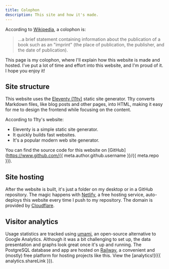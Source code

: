 ```yaml
---
title: Colophon
description: This site and how it's made.
---
```


According to [Wikipedia](<https://en.wikipedia.org/wiki/Colophon_(publishing)>), a colophon is:

> ...a brief statement containing information about the publication of a book such as an "imprint" (the place of publication, the publisher, and the date of publication).

This page is my colophon, where I'll explain how this website is made and hosted. I've put a lot of time and effort into this website, and I'm proud of it. I hope you enjoy it!

## Site structure

This website uses the [Eleventy (11ty)](https://www.11ty.dev/) static site generator. 11ty converts Markdown files, like blog posts and other pages, into HTML, making it easy for me to design the frontend while focusing on the content.

According to 11ty's website:

- Eleventy is a simple static site generator.
- It quickly builds fast websites.
- It's a popular modern web site generator.

You can find the source code for this website on [GitHub](https://www.github.com/{{ meta.author.github.username }}/{{ meta.repo }}).

## Site hosting

After the website is built, it's just a folder on my desktop or in a GitHub repository. The magic happens with [Netlify](https://www.netlify.com/), a free hosting service, auto-deploys this website every time I push to my repository. The domain is provided by [Cloudflare](https://www.cloudflare.com/).

## Visitor analytics

Usage statistics are tracked using [umami](https://umami.is/), an open-source alternative to Google Analytics. Although it was a bit challenging to set up, the data presentation and graphs look great once it's up and running. The PostgreSQL database and app are hosted on [Railway](https://railway.app/), a convenient and (mostly) free platform for hosting projects like this. View the [analytics!]({{ analytics.shareLink }}).
